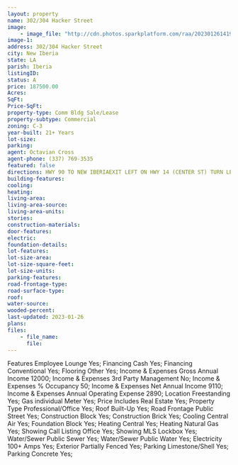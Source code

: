 ```yaml
---
layout: property
name: 302/304 Hacker Street
image:
    - image_file: "http://cdn.photos.sparkplatform.com/raa/20230126141952616718000000.jpg"
image-1:
address: 302/304 Hacker Street
city: New Iberia
state: LA
parish: Iberia
listingID: 
status: A
price: 187500.00
Acres: 
SqFt: 
Price-SqFt: 
property-type: Comm Bldg Sale/Lease
property-subtype: Commercial
zoning: C-3
year-built: 21+ Years
lot-size: 
parking: 
agent: Octavian Cross
agent-phone: (337) 769-3535
featured: false
directions: HWY 90 TO NEW IBERIAEXIT LEFT ON HWY 14 (CENTER ST) TURN LEFT ONTO HACKER ST. PROPERTY ON THE LEFT BEFORE WEEKS STREET
building-features: 
cooling: 
heating: 
living-area: 
living-area-source: 
living-area-units: 
stories: 
construction-materials: 
door-features: 
electric: 
foundation-details: 
lot-features: 
lot-size-area: 
lot-size-square-feet: 
lot-size-units: 
parking-features: 
road-frontage-type: 
road-surface-type: 
roof: 
water-source: 
wooded-percent: 
last-updated: 2023-01-26
plans: 
files:
    - file_name:
      file:
---
```

Features	Employee Lounge	Yes;
Financing	Cash	Yes;
Financing	Conventional	Yes;
Flooring	Other	Yes;
Income & Expenses	Gross Annual Income	12000;
Income & Expenses	3rd Party Management	No;
Income & Expenses	% Occupancy	50;
Income & Expenses	Net Annual Income	9110;
Income & Expenses	Annual Operating Expense	2890;
Location	Freestanding	Yes;
Gas	individual Meter	Yes;
Price Includes	Real Estate	Yes;
Property Type	Professional/Office	Yes;
Roof	Built-Up	Yes;
Road Frontage	Public Street	Yes;
Construction	Block	Yes;
Construction	Brick	Yes;
Cooling	Central Air	Yes;
Foundation	Block	Yes;
Heating	Central	Yes;
Heating	Natural Gas	Yes;
Showing	Call Listing Office	Yes;
Showing	MLS Lockbox	Yes;
Water/Sewer	Public Sewer	Yes;
Water/Sewer	Public Water	Yes;
Electricity	100+ Amps	Yes;
Exterior	Partially Fenced	Yes;
Parking	Limestone/Shell	Yes;
Parking	Concrete	Yes;

